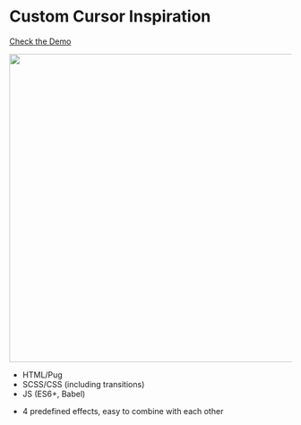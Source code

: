 # Custom Cursor Inspiration
 
[Check the Demo](https://codepen.io/nat-davydova/full/zYGLgQQ)

<img src="http://natali-davydova.me/assets/img/portfolio/custom-cursor/sample-1.jpg" width="550" />

* HTML/Pug
* SCSS/CSS (including transitions)
* JS (ES6+, Babel)
- 4 predefined effects, easy to combine with each other


 

 
